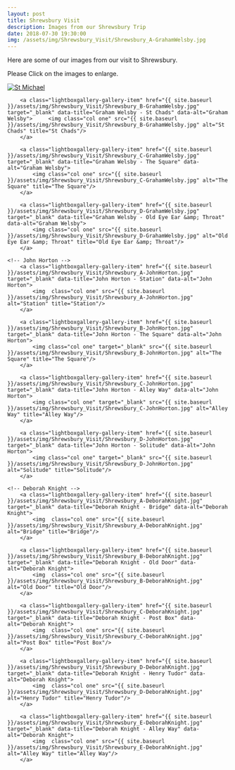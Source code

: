 ```yaml
---
layout: post
title: Shrewsbury Visit
description: Images from our Shrewsbury Trip
date: 2018-07-30 19:30:00
img: /assets/img/Shrewsbury_Visit/Shrewsbury_A-GrahamWelsby.jpg
---
```


Here are some of our images from our visit to Shrewsbury. 

Please Click on the images to enlarge.

<div class="lightboxgallery-gallery">
	<!-- Graham Welsby -->
		<a class="lightboxgallery-gallery-item" href="{{ site.baseurl }}/assets/img/Shrewsbury_Visit/Shrewsbury_A-GrahamWelsby.jpg" target="_blank" data-title="Graham Welsby - St Michael" data-alt="Graham Welsby">	
			<img class="col one" src="{{ site.baseurl }}/assets/img/Shrewsbury_Visit/Shrewsbury_A-GrahamWelsby.jpg" alt="St Michael" title="St Michael"/>
		</a>

		<a class="lightboxgallery-gallery-item" href="{{ site.baseurl }}/assets/img/Shrewsbury_Visit/Shrewsbury_B-GrahamWelsby.jpg" target="_blank" data-title="Graham Welsby - St Chads" data-alt="Graham Welsby">		<img class="col one" src="{{ site.baseurl }}/assets/img/Shrewsbury_Visit/Shrewsbury_B-GrahamWelsby.jpg" alt="St Chads" title="St Chads"/>
		</a>

		<a class="lightboxgallery-gallery-item" href="{{ site.baseurl }}/assets/img/Shrewsbury_Visit/Shrewsbury_C-GrahamWelsby.jpg" target="_blank" data-title="Graham Welsby - The Square" data-alt="Graham Welsby">	
			<img class="col one" src="{{ site.baseurl }}/assets/img/Shrewsbury_Visit/Shrewsbury_C-GrahamWelsby.jpg" alt="The Square" title="The Square"/>
		</a>

		<a class="lightboxgallery-gallery-item" href="{{ site.baseurl }}/assets/img/Shrewsbury_Visit/Shrewsbury_D-GrahamWelsby.jpg" target="_blank" data-title="Graham Welsby - Old Eye Ear &amp; Throat" data-alt="Graham Welsby">	
			<img class="col one" src="{{ site.baseurl }}/assets/img/Shrewsbury_Visit/Shrewsbury_D-GrahamWelsby.jpg" alt="Old Eye Ear &amp; Throat" title="Old Eye Ear &amp; Throat"/>
		</a>

	<!-- John Horton -->
		<a class="lightboxgallery-gallery-item" href="{{ site.baseurl }}/assets/img/Shrewsbury_Visit/Shrewsbury_A-JohnHorton.jpg" target="_blank" data-title="John Horton - Station" data-alt="John Horton">
			<img  class="col one" src="{{ site.baseurl }}/assets/img/Shrewsbury_Visit/Shrewsbury_A-JohnHorton.jpg" alt="Station" title="Station"/>
		</a>
		
		<a class="lightboxgallery-gallery-item" href="{{ site.baseurl }}/assets/img/Shrewsbury_Visit/Shrewsbury_B-JohnHorton.jpg" target="_blank" data-title="John Horton - The Square" data-alt="John Horton">
			<img class="col one" target="_blank" src="{{ site.baseurl }}/assets/img/Shrewsbury_Visit/Shrewsbury_B-JohnHorton.jpg" alt="The Square" title="The Square"/>
		</a>
		
		<a class="lightboxgallery-gallery-item" href="{{ site.baseurl }}/assets/img/Shrewsbury_Visit/Shrewsbury_C-JohnHorton.jpg" target="_blank" data-title="John Horton - Alley Way" data-alt="John Horton">
			<img class="col one" target="_blank" src="{{ site.baseurl }}/assets/img/Shrewsbury_Visit/Shrewsbury_C-JohnHorton.jpg" alt="Alley Way" title="Alley Way"/>
		</a>

		<a class="lightboxgallery-gallery-item" href="{{ site.baseurl }}/assets/img/Shrewsbury_Visit/Shrewsbury_D-JohnHorton.jpg" target="_blank" data-title="John Horton - Solitude" data-alt="John Horton">
			<img class="col one" target="_blank" src="{{ site.baseurl }}/assets/img/Shrewsbury_Visit/Shrewsbury_D-JohnHorton.jpg" alt="Solitude" title="Solitude"/>
		</a>

	<!-- Deborah Knight -->
		<a class="lightboxgallery-gallery-item" href="{{ site.baseurl }}/assets/img/Shrewsbury_Visit/Shrewsbury_A-DeborahKnight.jpg" target="_blank" data-title="Deborah Knight - Bridge" data-alt="Deborah Knight">
			<img  class="col one" src="{{ site.baseurl }}/assets/img/Shrewsbury_Visit/Shrewsbury_A-DeborahKnight.jpg" alt="Bridge" title="Bridge"/>
		</a>

		<a class="lightboxgallery-gallery-item" href="{{ site.baseurl }}/assets/img/Shrewsbury_Visit/Shrewsbury_B-DeborahKnight.jpg" target="_blank" data-title="Deborah Knight - Old Door" data-alt="Deborah Knight">
			<img  class="col one" src="{{ site.baseurl }}/assets/img/Shrewsbury_Visit/Shrewsbury_B-DeborahKnight.jpg" alt="Old Door" title="Old Door"/>
		</a>

		<a class="lightboxgallery-gallery-item" href="{{ site.baseurl }}/assets/img/Shrewsbury_Visit/Shrewsbury_C-DeborahKnight.jpg" target="_blank" data-title="Deborah Knight - Post Box" data-alt="Deborah Knight">
			<img  class="col one" src="{{ site.baseurl }}/assets/img/Shrewsbury_Visit/Shrewsbury_C-DeborahKnight.jpg" alt="Post Box" title="Post Box"/>
		</a>

		<a class="lightboxgallery-gallery-item" href="{{ site.baseurl }}/assets/img/Shrewsbury_Visit/Shrewsbury_D-DeborahKnight.jpg" target="_blank" data-title="Deborah Knight - Henry Tudor" data-alt="Deborah Knight">
			<img  class="col one" src="{{ site.baseurl }}/assets/img/Shrewsbury_Visit/Shrewsbury_D-DeborahKnight.jpg" alt="Henry Tudor" title="Henry Tudor"/>
		</a>

		<a class="lightboxgallery-gallery-item" href="{{ site.baseurl }}/assets/img/Shrewsbury_Visit/Shrewsbury_E-DeborahKnight.jpg" target="_blank" data-title="Deborah Knight - Alley Way" data-alt="Deborah Knight">
			<img  class="col one" src="{{ site.baseurl }}/assets/img/Shrewsbury_Visit/Shrewsbury_E-DeborahKnight.jpg" alt="Alley Way" title="Alley Way"/>
		</a>

</div>













